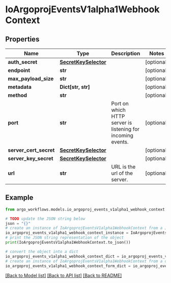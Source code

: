 # IoArgoprojEventsV1alpha1WebhookContext


## Properties

Name | Type | Description | Notes
------------ | ------------- | ------------- | -------------
**auth_secret** | [**SecretKeySelector**](SecretKeySelector.md) |  | [optional] 
**endpoint** | **str** |  | [optional] 
**max_payload_size** | **str** |  | [optional] 
**metadata** | **Dict[str, str]** |  | [optional] 
**method** | **str** |  | [optional] 
**port** | **str** | Port on which HTTP server is listening for incoming events. | [optional] 
**server_cert_secret** | [**SecretKeySelector**](SecretKeySelector.md) |  | [optional] 
**server_key_secret** | [**SecretKeySelector**](SecretKeySelector.md) |  | [optional] 
**url** | **str** | URL is the url of the server. | [optional] 

## Example

```python
from argo_workflows.models.io_argoproj_events_v1alpha1_webhook_context import IoArgoprojEventsV1alpha1WebhookContext

# TODO update the JSON string below
json = "{}"
# create an instance of IoArgoprojEventsV1alpha1WebhookContext from a JSON string
io_argoproj_events_v1alpha1_webhook_context_instance = IoArgoprojEventsV1alpha1WebhookContext.from_json(json)
# print the JSON string representation of the object
print(IoArgoprojEventsV1alpha1WebhookContext.to_json())

# convert the object into a dict
io_argoproj_events_v1alpha1_webhook_context_dict = io_argoproj_events_v1alpha1_webhook_context_instance.to_dict()
# create an instance of IoArgoprojEventsV1alpha1WebhookContext from a dict
io_argoproj_events_v1alpha1_webhook_context_form_dict = io_argoproj_events_v1alpha1_webhook_context.from_dict(io_argoproj_events_v1alpha1_webhook_context_dict)
```
[[Back to Model list]](../README.md#documentation-for-models) [[Back to API list]](../README.md#documentation-for-api-endpoints) [[Back to README]](../README.md)


